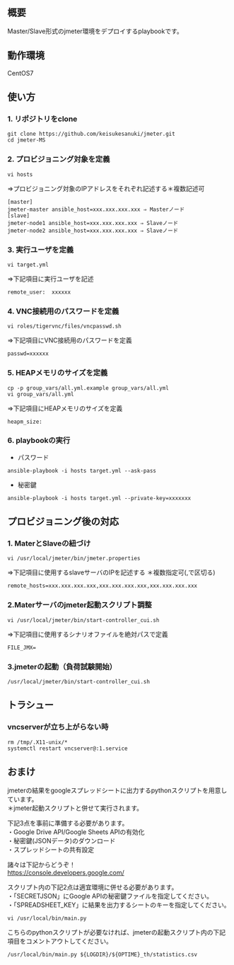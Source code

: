## 概要

Master/Slave形式のjmeter環境をデプロイするplaybookです。

## 動作環境

CentOS7

## 使い方
### 1. リポジトリをclone
```
git clone https://github.com/keisukesanuki/jmeter.git
cd jmeter-MS
```

### 2. プロビジョニング対象を定義
```
vi hosts
```
⇒プロビジョニング対象のIPアドレスをそれぞれ記述する＊複数記述可  

```
[master] 
jmeter-master ansible_host=xxx.xxx.xxx.xxx ⇒ Masterノード  
[slave]  
jmeter-node1 ansible_host=xxx.xxx.xxx.xxx ⇒ Slaveノード
jmeter-node2 ansible_host=xxx.xxx.xxx.xxx ⇒ Slaveノード
```

### 3. 実行ユーザを定義
```
vi target.yml
```
⇒下記項目に実行ユーザを記述

```
remote_user:  xxxxxx
```
### 4. VNC接続用のパスワードを定義

```
vi roles/tigervnc/files/vncpasswd.sh
```
⇒下記項目にVNC接続用のパスワードを定義

```
passwd=xxxxxx
```

### 5. HEAPメモリのサイズを定義

```
cp -p group_vars/all.yml.example group_vars/all.yml
vi group_vars/all.yml
```
⇒下記項目にHEAPメモリのサイズを定義

```
heapm_size: 
```

### 6. playbookの実行

* パスワード
```
ansible-playbook -i hosts target.yml --ask-pass
```

* 秘密鍵

```
ansible-playbook -i hosts target.yml --private-key=xxxxxxx
```

## プロビジョニング後の対応

### 1. MaterとSlaveの紐づけ

```
vi /usr/local/jmeter/bin/jmeter.properties
```

⇒下記項目に使用するslaveサーバのIPを記述する
＊複数指定可(,で区切る)

```
remote_hosts=xxx.xxx.xxx.xxx,xxx.xxx.xxx.xxx,xxx.xxx.xxx.xxx
```

### 2.Materサーバのjmeter起動スクリプト調整

```
vi /usr/local/jmeter/bin/start-controller_cui.sh
```
⇒下記項目に使用するシナリオファイルを絶対パスで定義

```
FILE_JMX=
```

### 3.jmeterの起動（負荷試験開始）

```
/usr/local/jmeter/bin/start-controller_cui.sh
```

## トラシュー

### vncserverが立ち上がらない時

```
rm /tmp/.X11-unix/*
systemctl restart vncserver@:1.service
```

## おまけ

jmeterの結果をgoogleスプレッドシートに出力するpythonスクリプトを用意しています。  
＊jmeter起動スクリプトと併せて実行されます。


下記3点を事前に準備する必要があります。  
・Google Drive API/Google Sheets APIの有効化  
・秘密鍵(JSONデータ)のダウンロード  
・スプレッドシートの共有設定

諸々は下記からどうぞ！  
https://console.developers.google.com/


スクリプト内の下記2点は適宜環境に併せる必要があります。  
・「SECRETJSON」にGoogle APIの秘密鍵ファイルを指定してください。  
・「SPREADSHEET_KEY」に結果を出力するシートのキーを指定してください。  

```
vi /usr/local/bin/main.py
```

こちらのpythonスクリプトが必要なければ、jmeterの起動スクリプト内の下記項目をコメントアウトしてください。

```
/usr/local/bin/main.py ${LOGDIR}/${OPTIME}_th/statistics.csv
```